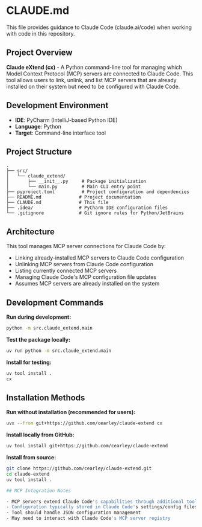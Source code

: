 # CLAUDE.md

This file provides guidance to Claude Code (claude.ai/code) when working with code in this repository.

## Project Overview

**Claude eXtend (cx)** - A Python command-line tool for managing which Model Context Protocol (MCP) servers are connected to Claude Code. This tool allows users to link, unlink, and list MCP servers that are already installed on their system but need to be configured with Claude Code.

## Development Environment

- **IDE**: PyCharm (IntelliJ-based Python IDE)
- **Language**: Python
- **Target**: Command-line interface tool

## Project Structure

```
.
├── src/
│   └── claude_extend/
│       ├── __init__.py     # Package initialization
│       └── main.py         # Main CLI entry point
├── pyproject.toml          # Project configuration and dependencies
├── README.md              # Project documentation
├── CLAUDE.md              # This file
├── .idea/                 # PyCharm IDE configuration files
└── .gitignore             # Git ignore rules for Python/JetBrains
```

## Architecture

This tool manages MCP server connections for Claude Code by:
- Linking already-installed MCP servers to Claude Code configuration
- Unlinking MCP servers from Claude Code configuration
- Listing currently connected MCP servers
- Managing Claude Code's MCP configuration file updates
- Assumes MCP servers are already installed on the system

## Development Commands

**Run during development:**
```bash
python -m src.claude_extend.main
```

**Test the package locally:**
```bash
uv run python -m src.claude_extend.main
```

**Install for testing:**
```bash
uv tool install .
cx
```

## Installation Methods

**Run without installation (recommended for users):**
```bash
uvx --from git+https://github.com/cearley/claude-extend cx
```

**Install locally from GitHub:**
```bash
uv tool install git+https://github.com/cearley/claude-extend
```

**Install from source:**
```bash
git clone https://github.com/cearley/claude-extend.git
cd claude-extend
uv tool install .

## MCP Integration Notes

- MCP servers extend Claude Code's capabilities through additional tools
- Configuration typically stored in Claude Code's settings/config files
- Tool should handle JSON configuration management
- May need to interact with Claude Code's MCP server registry